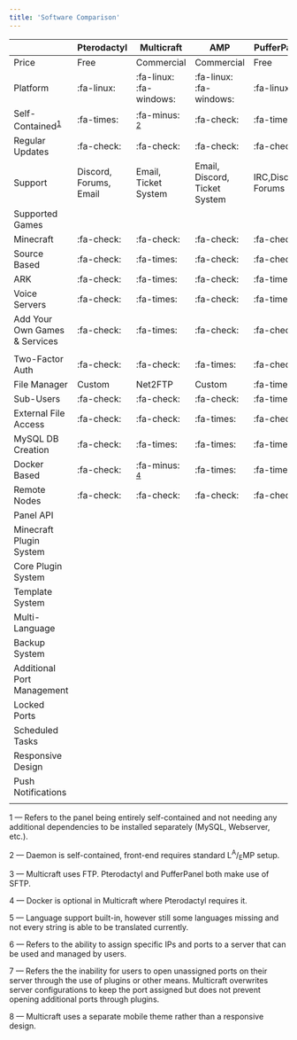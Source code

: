 ```yaml
---
title: 'Software Comparison'
---
```


| |Pterodactyl|Multicraft|AMP|PufferPanel|
|-|-|-|-|-|
|Price|Free|Commercial|Commercial|Free|
|Platform|:fa-linux:|:fa-linux: :fa-windows:|:fa-linux: :fa-windows:|:fa-linux:|
|Self-Contained<sup>[1](#anchor-1)</sup>|:fa-times:|:fa-minus: <sup>[2](#anchor-2)</sup>|:fa-check:|:fa-times:|
|Regular Updates|:fa-check:|:fa-check:|:fa-check:|:fa-check:|
|Support|Discord, Forums, Email|Email, Ticket System|Email, Discord, Ticket System|IRC,Discord, Forums|
|Supported Games| | | | |
|Minecraft|:fa-check:|:fa-check:|:fa-check:|:fa-check:|
|Source Based|:fa-check:|:fa-times:|:fa-check:|:fa-check:|
|ARK|:fa-check:|:fa-times:|:fa-check:|:fa-times:|
|Voice Servers|:fa-check:|:fa-times:|:fa-check:|:fa-times:|
|Add Your Own Games & Services|:fa-check:|:fa-times:|:fa-check:|:fa-check:|
| | | | | |
|Two-Factor Auth|:fa-check:|:fa-check:|:fa-times:|:fa-check:|
|File Manager|Custom|Net2FTP|Custom|:fa-times:|
|Sub-Users|:fa-check:|:fa-check:|:fa-check:|:fa-times:|
|External File Access|:fa-check:|:fa-check:|:fa-times:|:fa-check:|
|MySQL DB Creation|:fa-check:|:fa-times:|:fa-times:|:fa-times:|
|Docker Based|:fa-check:|:fa-minus: <sup>[4](#anchor-4)</sup>|:fa-times:|:fa-times:|
|Remote Nodes|:fa-check:|:fa-check:|:fa-check:|:fa-check:|
|Panel API| | | | |
|Minecraft Plugin System| | | | |
|Core Plugin System| | | | |
|Template System| | | | |
|Multi-Language| | | | |
|Backup System| | | | |
|Additional Port Management| | | | |
|Locked Ports| | | | |
|Scheduled Tasks| | | | |
|Responsive Design| | | | |
|Push Notifications| | | | |
| | | | | |

<a id="anchor-1">1</a> — Refers to the panel being entirely self-contained and not needing any additional dependencies to be installed separately (MySQL, Webserver, etc.).

<a id="anchor-2">2</a> — Daemon is self-contained, front-end requires standard L<sup>A</sup>/<sub>E</sub>MP setup.

<a id="anchor-3">3</a> — Multicraft uses FTP. Pterodactyl and PufferPanel both make use of SFTP.

<a id="anchor-4">4</a> — Docker is optional in Multicraft where Pterodactyl requires it.

<a id="anchor-5">5</a> — Language support built-in, however still some languages missing and not every string is able to be translated currently.

<a id="anchor-6">6</a> — Refers to the ability to assign specific IPs and ports to a server that can be used and managed by users.

<a id="anchor-7">7</a> — Refers the the inability for users to open unassigned ports on their server through the use of plugins or other means. Multicraft overwrites server configurations to keep the port assigned but does not prevent opening additional ports through plugins.

<a id="anchor-8">8</a> — Multicraft uses a separate mobile theme rather than a responsive design.